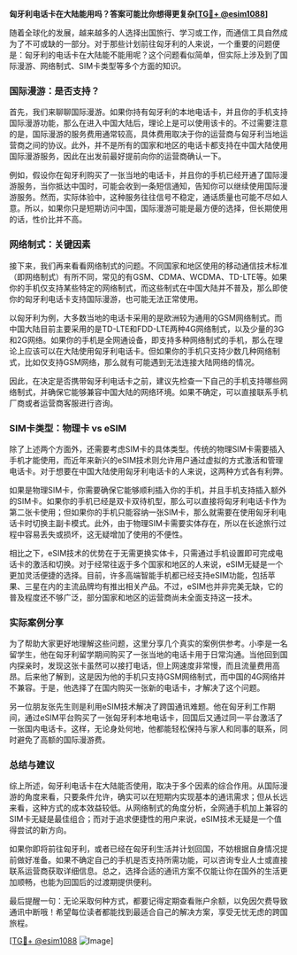 **匈牙利电话卡在大陆能用吗？答案可能比你想得更复杂[[TG💪+ @esim1088](https://t.me/s/esim1088)]**

随着全球化的发展，越来越多的人选择出国旅行、学习或工作，而通信工具自然成为了不可或缺的一部分。对于那些计划前往匈牙利的人来说，一个重要的问题便是：匈牙利的电话卡在大陆能不能用呢？这个问题看似简单，但实际上涉及到了国际漫游、网络制式、SIM卡类型等多个方面的知识。

### 国际漫游：是否支持？

首先，我们来聊聊国际漫游。如果你持有匈牙利的本地电话卡，并且你的手机支持国际漫游功能，那么在进入中国大陆后，理论上是可以使用该卡的。不过需要注意的是，国际漫游的服务费用通常较高，具体费用取决于你的运营商与匈牙利当地运营商之间的协议。此外，并不是所有的国家和地区的电话卡都支持在中国大陆使用国际漫游服务，因此在出发前最好提前向你的运营商确认一下。

例如，假设你在匈牙利购买了一张当地的电话卡，并且你的手机已经开通了国际漫游服务，当你抵达中国时，可能会收到一条短信通知，告知你可以继续使用国际漫游服务。然而，实际体验中，这种服务往往信号不稳定，通话质量也可能不尽如人意。所以，如果你只是短期访问中国，国际漫游可能是最方便的选择，但长期使用的话，性价比并不高。

### 网络制式：关键因素

接下来，我们再来看看网络制式的问题。不同国家和地区使用的移动通信技术标准（即网络制式）有所不同，常见的有GSM、CDMA、WCDMA、TD-LTE等。如果你的手机仅支持某些特定的网络制式，而这些制式在中国大陆并不普及，那么即使你的匈牙利电话卡支持国际漫游，也可能无法正常使用。

以匈牙利为例，大多数当地的电话卡采用的是欧洲较为通用的GSM网络制式。而中国大陆目前主要采用的是TD-LTE和FDD-LTE两种4G网络制式，以及少量的3G和2G网络。如果你的手机是全网通设备，即支持多种网络制式的手机，那么在理论上应该可以在大陆使用匈牙利电话卡。但如果你的手机只支持少数几种网络制式，比如仅支持GSM网络，那么就有可能遇到无法连接大陆网络的情况。

因此，在决定是否携带匈牙利电话卡之前，建议先检查一下自己的手机支持哪些网络制式，并确保它能够兼容中国大陆的网络环境。如果不确定，可以直接联系手机厂商或者运营商客服进行咨询。

### SIM卡类型：物理卡 vs eSIM

除了上述两个方面外，还需要考虑SIM卡的具体类型。传统的物理SIM卡需要插入手机才能使用，而近年来新兴的eSIM技术则允许用户通过虚拟的方式激活和管理电话卡。对于想要在中国大陆使用匈牙利电话卡的人来说，这两种方式各有利弊。

如果是物理SIM卡，你需要确保它能够顺利插入你的手机，并且手机支持插入额外的SIM卡。如果你的手机已经是双卡双待机型，那么可以直接将匈牙利电话卡作为第二张卡使用；但如果你的手机只能容纳一张SIM卡，那么就需要在使用匈牙利电话卡时切换主副卡模式。此外，由于物理SIM卡需要实体存在，所以在长途旅行过程中容易丢失或损坏，这无疑增加了使用的不便性。

相比之下，eSIM技术的优势在于无需更换实体卡，只需通过手机设置即可完成电话卡的激活和切换。对于经常往返于多个国家和地区的人来说，eSIM无疑是一个更加灵活便捷的选择。目前，许多高端智能手机都已经支持eSIM功能，包括苹果、三星在内的主流品牌均有推出相关产品。不过，eSIM也并非完美无缺，它的普及程度还不够广泛，部分国家和地区的运营商尚未全面支持这一技术。

### 实际案例分享

为了帮助大家更好地理解这些问题，这里分享几个真实的案例供参考。小李是一名留学生，他在匈牙利留学期间购买了一张当地的电话卡用于日常沟通。当他回到国内探亲时，发现这张卡虽然可以接打电话，但上网速度非常慢，而且流量费用高昂。后来他了解到，这是因为他的手机只支持GSM网络制式，而中国的4G网络并不兼容。于是，他选择了在国内购买一张新的电话卡，才解决了这个问题。

另一位朋友张先生则是利用eSIM技术解决了跨国通讯难题。他在匈牙利工作期间，通过eSIM平台购买了一张匈牙利本地电话卡，回国后又通过同一平台激活了一张国内电话卡。这样，无论身处何地，他都能轻松保持与家人和同事的联系，同时避免了高额的国际漫游费。

### 总结与建议

综上所述，匈牙利电话卡在大陆能否使用，取决于多个因素的综合作用。从国际漫游的角度来看，只要条件允许，确实可以在短期内实现基本的通讯需求；但从长远来看，这种方式的成本效益较低。从网络制式的角度分析，全网通手机加上兼容的SIM卡无疑是最佳组合；而对于追求便捷性的用户来说，eSIM技术无疑是一个值得尝试的新方向。

如果你即将前往匈牙利，或者已经在匈牙利生活并计划回国，不妨根据自身情况提前做好准备。如果不确定自己的手机是否支持所需功能，可以咨询专业人士或直接联系运营商获取详细信息。总之，选择合适的通讯方案不仅能让你在国外的生活更加顺畅，也能为回国后的过渡期提供便利。

最后提醒一句：无论采取何种方式，都要记得定期查看账户余额，以免因欠费导致通讯中断哦！希望每位读者都能找到最适合自己的解决方案，享受无忧无虑的跨国旅程。

[[TG💪+ @esim1088](https://t.me/s/esim1088) ![Image](https://i.postimg.cc/4NQfJmqS/Snipaste-2025-05-13-00-14-12.png)]